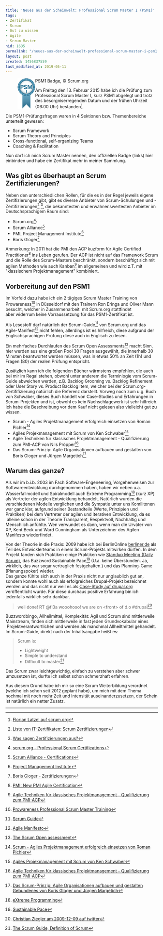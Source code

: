 ```yaml
---
title: 'Neues aus der Scheinwelt: Professional Scrum Master I (PSM1)'
tags:
- Zertifikat
- Scrum
- Gut zu wissen
- Agile
- Scrum Master
nid: 1635
permalink: "/neues-aus-der-scheinwelt-professional-scrum-master-i-psm1.html"
layout: post
created: 1456837559
last_modified_at: 2019-05-11
---
```

<figure role="group">
  <img alt="Professional Scrum Master 1, PSM I" src="/assets/imgs/PSMI.png" style="float: left;">
  <figcaption>PSM1 Badge, &copy; Scrum.org</figcaption>
</figure>  

Am Freitag den 13. Februar 2015 habe ich die Prüfung zum Professional Scrum Master I, kurz PSM1 abgelegt 
und trotz des besorgniserregenden Datum und der frühen Uhrzeit (06:00 Uhr) bestanden[^certpage].

Die PSM1-Prüfungsfragen waren in 4 Sektionen bzw. Themenbereiche unterteilt gewesen:

- Scrum Framework
- Scrum Theory and Principles
- Cross-functional, self-organizing Teams
- Coaching &amp; Facilitation

Nun darf ich mich Scrum Master nennen, den offiziellen Badge (links) hier einbinden und habe ein Zertifikat mehr in meiner Sammlung.<!--break-->

## Was gibt es überhaupt an Scrum Zertifizierungen?

Neben den unterschiedlichen Rollen, für die es in der Regel jeweils eigene Zertifizierungen gibt, gibt es diverse Anbieter von Scrum-Schulungen und -Zertifizierungen[^scrum-certs1] [^scrum-certs2], die bekanntesten und erwähnenswertesten Anbieter im Deutschsprachigem Raum sind:
	
- Scrum.org[^scrum-org]:
- Scrum Alliance[^scrum-alliance]
- PMI, Project Management Institute[^pmi]
- Boris Gloger[^gloger]

Anmerkung: In 2011 hat die PMI&nbsp;den ACP kuzform für Agile Certified Practitioner[^acp-new] ins Leben gerufen. 
Der ACP ist nicht auf das Framework Scrum und die Rolle des Scrum-Masters beschränkt, 
sondern beschäftigt sich mit agilen Methoden wie auch Kanban[^acp-buch] im allgemeinen und wird z.T. mit "klassischem Projektmanagement" kombiniert.

## Vorbereitung auf den PSM1

Im Vorfeld dazu habe ich ein 2 tägiges Scrum Master Training von Prowareness[^pro-sm] in Düsseldorf mit den Trainern Ron Eringa und Oliver Mann besucht,
welcher in Zusammenarbeit &nbsp;mit Scrum.org stattfindet aber&nbsp;widerrum keine Vorraussetzung für das PSM1-Zertifikat ist.

Als Lesestoff darf natürlich der Scrum-Guide[^guide] von Scrum.org und das Agile-Manifest[^manifest] nicht fehlen, 
allerdings ist es hilfreich, diese aufgrund der Englischsprachigen Prüfung diese auch in Englisch zu lesen.

Ein mehrfaches Durchlaufen des Scrum Open Assessments[^assessment] macht Sinn, hier werden aus eine großen Pool 30 Fragen ausgewählt, 
die innerhalb 30 Minuten beantwortet werden müssen, was in etwas 50% an Zeit (1h) und Fragen (80) der realen Prüfung entspricht.

Zusätzlich kann ich die folgenden Bücher wärmstens empfehlen, die auch bei mir im Regal stehen,
obwohl unter anderem die Terminlogie vom Scrum-Guide abweichen werden, 
z.B. Backlog Grooming vs. Backlog Refinement oder User Story vs. Product Backlog Item, 
welcher bei der Scrum.org-Zertififizierung natürlich die Referenz darstellt. 
Vorweg noch zum u.g. Buch von Schwaber, dieses Buch handelt von Case-Studies und Erfahrungen in Scrum-Projekten und ist, 
obwohl es kein Nachschlagewerk ist sehr hilfreich. Ich habe die Beschreibung vor dem Kauf nicht gelesen also vielleicht gut zu wissen.

-	Scrum - Agiles Projektmanagement erfolgreich einsetzen von Roman Pichler[^pichler]
- Agiles Projekmanagement mit Scrum von Ken Schwaber[^schwaber]
- Agile Techniken für klassisches Projektmanagement - Qualifizierung zum PMI-ACP&nbsp;von Nils Pröpper[^acp-buch]
- Das Scrum-Prinzip: Agile Organisationen aufbauen und gestalten von Boris Gloger und Jürgen Margetich[^scrum-prinzip]

## Warum das ganze?

Als wir im b.i.b. 2003 im Fach Software-Engeneering, Vorgehenweisen zur Softwareentwicklung durchgenommen haben,
haben wir neben u.a. Wasserfallmodell und Spiralmodell auch Extreme Programming[^xp] (kurz XP) 
als Vertreter der agilen Entwicklung behandelt.
Natürlich wurden die verschiedenen Modelle verglichen und die Sympatie unter uns Komilitonen war ganz klar,
aufgrund seiner Bestandteile (Werte, Prinzipien und Praktiken) bei dem Vertreter der agilen und iterativen Entwicklung, 
da es &nbsp;alleine schon in der Theorie Transparent, Respektvoll, Nachhaltig und Menschlich anfühlte. 
Wen verwundet es dann, wenn man die Urväter von XP, Kent Beck und Ward Cunningham als Unterzeichner des Agilen Manifests wiederfindet.

Von der Theorie in die Praxis: 
2009 habe ich bei BerlinOnline [berliner.de](https://www.drupal.org/node/622158) 
als Teil des Entwicklerteams in einem Scrum-Projekts mitwirken dürfen. 
In dem Projekt fanden sich Praktiken einige Praktiken wie [Standup Meeting (Daily Scrum)](/tags/daily-scrum/), 
das Buzzword Sustainable Pace[^s-pace] (U.a. keine Überstunden. Ja, wirklich, das war sogar vertraglich festgehalten.) 
und das Planning-Game (Planungspoker) wieder.  
Das ganze fühlte sich auch in der Praxis nicht nur unglaublich gut an, 
sondern konnte wohl auch als erfolgreiches Drupal-Projekt bezeichnet werden
und das nicht nur weil es als [Case-Study auf drupal.org](https://www.drupal.org/node/622158) veröffentlicht wurde. 
Für diese durchaus positive Erfahrung bin ich jedenfalls wirklich sehr dankbar.

> well done! RT @fl3a wooohooo! we are on \<front\> of d.o #drupal[^cristw]

Buzzwordbingo, Allheilmittel, Komplexität: Agil und Scrum sind mittlerweile Mainstream, 
finden sich mittlerweile in fast jeden Grundvokabular eines &nbsp;Projektverantwortlichen 
und werden als manchmal Allheiltmittel gehandelt. 
Im Scrum-Guide, direkt nach der Inhaltsangabe heißt es:

> Scrum is:
> - Lightweight
> - Simple to understand
> - Difficult to master[^sg]

Das Scrum zwar leichtgewichtig, einfach zu verstehen aber schwer umzusetzen ist, durfte ich selbst schon schmerzhaft erfahren. 

Aus diesem Grund habe ich mir so eine Scrum Weiterbildung verordnet (welche ich schon seit 2012 geplant habe), 
um mich mit dem Thema nochmal mit noch mehr Zeit und Intensität auseinanderzusetzen, der Schein ist natürlich ein netter Zusatz.

---

[^certpage]: [Florian Latzel auf scrum.org](https://www.scrum.org/user/111477)
[^scrum-certs1]: [Liste von IT-Zertifikaten: Scrum Zertifizierungen](http://de.wikipedia.org/wiki/Liste_der_IT-Zertifikate#Scrum-Zertifizierungen)
[^scrum-certs2]: [Was sagen Zertifizierungen aus?](http://scrumorakel.de/blog/index.php?/archives/1-Was-sagen-Zertifizierungen-aus.html)
[^scrum-org]: [scrum.org - Professional Scrum Certifications](https://www.scrum.org/professional-scrum-certifications)
[^scrum-alliance]: [Scrum Alliance - Certifications](https://www.scrumalliance.org/get-certified)
[^gloger]: [Boris Gloger - Zertifizierungen](https://www.borisgloger.com/trainings/)
[^pmi]: [Project Management Institute](http://de.wikipedia.org/wiki/Project_Management_Institute)
[^acp-new]: [PMI: New PMI Agile Certification](http://www.pmi.org/Certification/New-PMI-Agile-Certification.aspx)
[^acp-buch]: [Agile Techniken für klassisches Projektmanagement - Qualifizierung zum PMI-ACP](http://www.amazon.de/Agile-Techniken-klassisches-Projektmanagement-Qualifizierung/dp/3826692225)
[^pro-sm]: [Prowareness Professional Scrum Master Training](https://www.prowareness.de/training/?eventtitle=professional-scrum-master-training)
[^guide]: [Scrum Guide](http://www.scrumguides.org/download.html)
[^manifest]: [Agile Manifesto](http://agilemanifesto.org/)
[^assessment]: [The Scrum Open assessment](https://www.scrum.org/open-assessments/scrum-open)
[^pichler]: [Scrum - Agiles Projektmanagement erfolgreich einsetzen von Roman Pichler](https://www.amazon.de/Scrum-Agiles-Projektmanagement-erfolgreich-einsetzen/dp/3898644782/ref=sr_1_1?ie=UTF8&qid=1547896363&sr=8-1&keywords=pichler+scrum)
[^schwaber]: [Agiles Projekmanagement mit Scrum von Ken Schwaber](https://www.amazon.de/gp/product/386645631X)
[^scrum-prinzip]: [Das Scrum-Prinzip: Agile Organisationen aufbauen und gestalten Gebundenes von Boris Gloger und Jürgen Margetich](https://www.amazon.de/Das-Scrum-Prinzip-Organisationen-aufbauen-gestalten/dp/3791032895/)
[^s-pace]: [Sustainable Pace](http://scrum-in-der-praxis.de/glossiary/sustainable-pace/)
[^xp]: [eXtreme Programming](https://de.wikipedia.org/wiki/Extreme_Programming)
[^cristw]: [Christian Ziegler am 2009-12-09 auf twitter](https://twitter.com/crizzirc/status/6501404524)
[^sg]: [The Scrum Guide, Definition of Scrum](https://www.scrumguides.org/scrum-guide.html#definition)
